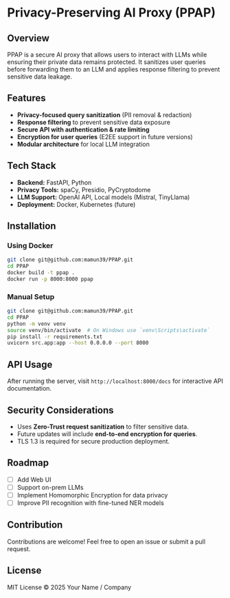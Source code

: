 # Privacy-Preserving AI Proxy (PPAP)

## Overview
PPAP is a secure AI proxy that allows users to interact with LLMs while ensuring their private data remains protected. It sanitizes user queries before forwarding them to an LLM and applies response filtering to prevent sensitive data leakage.

## Features
- **Privacy-focused query sanitization** (PII removal & redaction)
- **Response filtering** to prevent sensitive data exposure
- **Secure API with authentication & rate limiting**
- **Encryption for user queries** (E2EE support in future versions)
- **Modular architecture** for local LLM integration

## Tech Stack
- **Backend:** FastAPI, Python
- **Privacy Tools:** spaCy, Presidio, PyCryptodome
- **LLM Support:** OpenAI API, Local models (Mistral, TinyLlama)
- **Deployment:** Docker, Kubernetes (future)

## Installation
### Using Docker
```sh
git clone git@github.com:mamun39/PPAP.git
cd PPAP
docker build -t ppap .
docker run -p 8000:8000 ppap
```

### Manual Setup
```sh
git clone git@github.com:mamun39/PPAP.git
cd PPAP
python -m venv venv
source venv/bin/activate  # On Windows use `venv\Scripts\activate`
pip install -r requirements.txt
uvicorn src.app:app --host 0.0.0.0 --port 8000
```

## API Usage
After running the server, visit `http://localhost:8000/docs` for interactive API documentation.

## Security Considerations
- Uses **Zero-Trust request sanitization** to filter sensitive data.
- Future updates will include **end-to-end encryption for queries**.
- TLS 1.3 is required for secure production deployment.

## Roadmap
- [ ] Add Web UI
- [ ] Support on-prem LLMs
- [ ] Implement Homomorphic Encryption for data privacy
- [ ] Improve PII recognition with fine-tuned NER models

## Contribution
Contributions are welcome! Feel free to open an issue or submit a pull request.

## License
MIT License © 2025 Your Name / Company

